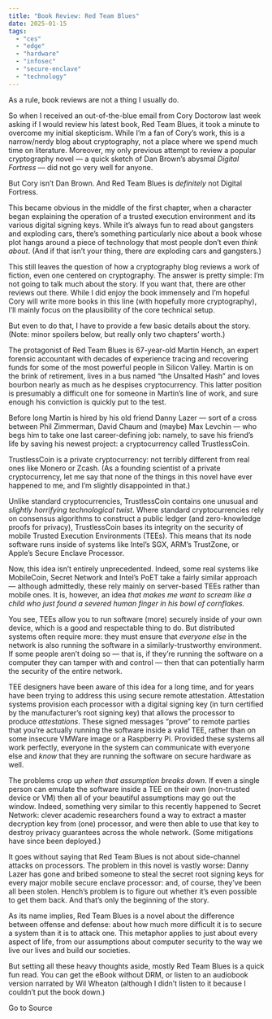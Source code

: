 ```yaml
---
title: "Book Review: Red Team Blues"
date: 2025-01-15
tags: 
  - "ces"
  - "edge"
  - "hardware"
  - "infosec"
  - "secure-enclave"
  - "technology"
---
```


As a rule, book reviews are not a thing I usually do.

So when I received an out-of-the-blue email from Cory Doctorow last week asking if I would review his latest book, Red Team Blues, it took a minute to overcome my initial skepticism. While I’m a fan of Cory’s work, this is a narrow/nerdy blog about cryptography, not a place where we spend much time on literature. Moreover, my only previous attempt to review a popular cryptography novel — a quick sketch of Dan Brown’s abysmal _Digital Fortress_ — did not go very well for anyone.

But Cory isn’t Dan Brown. And Red Team Blues is _definitely_ not Digital Fortress.

This became obvious in the middle of the first chapter, when a character began explaining the operation of a trusted execution environment and its various digital signing keys. While it’s always fun to read about gangsters and exploding cars, there’s something particularly nice about a book whose plot hangs around a piece of technology that most people don’t even _think about_. (And if that isn’t your thing, there _are_ exploding cars and gangsters.)

This still leaves the question of how a cryptography blog reviews a work of fiction, even one centered on cryptography. The answer is pretty simple: I’m not going to talk much about the story. If you want that, there are other reviews out there. While I did enjoy the book immensely and I’m hopeful Cory will write more books in this line (with hopefully more cryptography), I’ll mainly focus on the plausibility of the core technical setup.

But even to do that, I have to provide a few basic details about the story. (Note: minor spoilers below, but really only two chapters’ worth.)

The protagonist of Red Team Blues is 67-year-old Martin Hench, an expert forensic accountant with decades of experience tracing and recovering funds for some of the most powerful people in Silicon Valley. Martin is on the brink of retirement, lives in a bus named “the Unsalted Hash” and loves bourbon nearly as much as he despises cryptocurrency. This latter position is presumably a difficult one for someone in Martin’s line of work, and sure enough his conviction is quickly put to the test.

Before long Martin is hired by his old friend Danny Lazer — sort of a cross between Phil Zimmerman, David Chaum and (maybe) Max Levchin — who begs him to take one last career-defining job: namely, to save his friend’s life by saving his newest project: a cryptocurrency called TrustlessCoin.

TrustlessCoin is a private cryptocurrency: not terribly different from real ones like Monero or Zcash. (As a founding scientist of a private cryptocurrency, let me say that none of the things in this novel have ever happened to me, and I’m slightly disappointed in that.)

Unlike standard cryptocurrencies, TrustlessCoin contains one unusual and _slightly horrifying technological twist_. Where standard cryptocurrencies rely on consensus algorithms to construct a public ledger (and zero-knowledge proofs for privacy), TrustlessCoin bases its integrity on the security of mobile Trusted Execution Environments (TEEs). This means that its node software runs inside of systems like Intel’s SGX, ARM’s TrustZone, or Apple’s Secure Enclave Processor.

Now, this idea isn’t entirely unprecedented. Indeed, some real systems like MobileCoin, Secret Network and Intel’s PoET take a fairly similar approach — although admittedly, these rely mainly on server-based TEEs rather than mobile ones. It is, however, an idea _that makes me want to scream like a child who just found a severed human finger in his bowl of cornflakes._

You see, TEEs allow you to run software (more) securely inside of your own device, which is a good and respectable thing to do. But distributed systems often require more: they must ensure that _everyone else_ in the network is also running the software in a similarly-trustworthy environment. If some people aren’t doing so — that is, if they’re running the software on a computer they can tamper with and control — then that can potentially harm the security of the entire network.

TEE designers have been aware of this idea for a long time, and for years have been trying to address this using secure remote attestation. Attestation systems provision each processor with a digital signing key (in turn certified by the manufacturer’s root signing key) that allows the processor to produce _attestations_. These signed messages “prove” to remote parties that you’re actually running the software inside a valid TEE, rather than on some insecure VMWare image or a Raspberry Pi. Provided these systems all work perfectly, everyone in the system can communicate with everyone else and _know_ that they are running the software on secure hardware as well.

The problems crop up _when that assumption breaks down_. If even a single person can emulate the software inside a TEE on their own (non-trusted device or VM) then all of your beautiful assumptions may go out the window. Indeed, something very similar to this recently happened to Secret Network: clever academic researchers found a way to extract a master decryption key from (one) processor, and were then able to use that key to destroy privacy guarantees across the whole network. (Some mitigations have since been deployed.)

It goes without saying that Red Team Blues is not about side-channel attacks on processors. The problem in this novel is vastly worse: Danny Lazer has gone and bribed someone to steal the secret root signing keys for every major mobile secure enclave processor: and, of course, they’ve been all been stolen. Hench’s problem is to figure out whether it’s even possible to get them back. And that’s only the beginning of the story.

As its name implies, Red Team Blues is a novel about the difference between offense and defense: about how much more difficult it is to secure a system than it is to attack one. This metaphor applies to just about every aspect of life, from our assumptions about computer security to the way we live our lives and build our societies.

But setting all these heavy thoughts aside, mostly Red Team Blues is a quick fun read. You can get the eBook without DRM, or listen to an audiobook version narrated by Wil Wheaton (although I didn’t listen to it because I couldn’t put the book down.)

Go to Source

